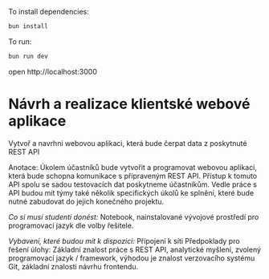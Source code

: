 To install dependencies:
```sh
bun install
```

To run:
```sh
bun run dev
```

open http://localhost:3000

# Návrh a realizace klientské webové aplikace

Vytvoř a navrhni webovou aplikaci, která bude čerpat data z poskytnuté REST API

Anotace: Úkolem účastníků bude vytvořit a programovat webovou aplikaci, která bude schopna
komunikace s připraveným REST API. Přístup k tomuto API spolu se sadou testovacích dat
poskytneme účastníkům. Vedle práce s API budou mít týmy také několik specifických úkolů ke
splnění, které bude nutné zabudovat do jejich konečného projektu.

*Co si musí studenti donést:* Notebook, nainstalované vývojové prostředí pro programovací jazyk dle
volby řešitele.

*Vybavení, které budou mít k dispozici:* Připojení k síti
Předpoklady pro řešení úlohy: Základní znalost práce s REST API, analytické myšlení, zvolený
programovací jazyk / framework, výhodou je znalost verzovacího systému Git, základní znalosti
návrhu frontendu.
